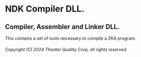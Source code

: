 # NDK Compiler DLL.

## Compiler, Assembler and Linker DLL.

This contains a set of tools necessary to compile a ZKA program.

###### Copyright (C) 2024 Theater Quality Corp, all rights reserved.

